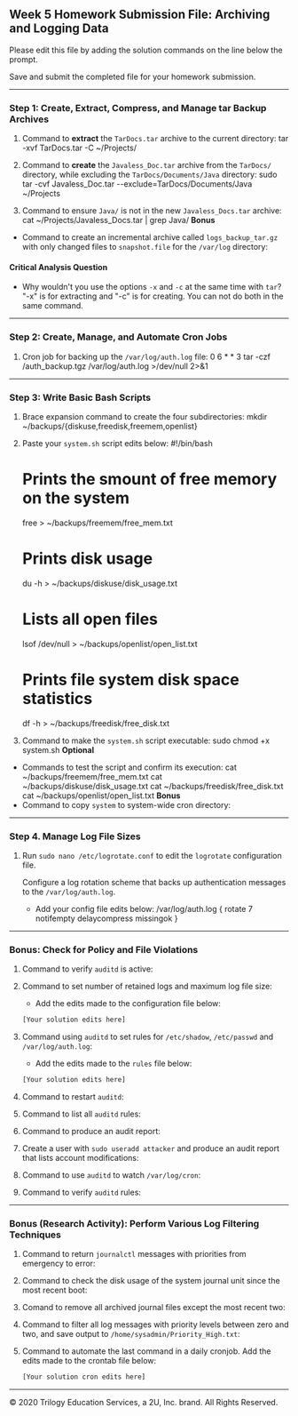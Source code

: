 ## Week 5 Homework Submission File: Archiving and Logging Data

Please edit this file by adding the solution commands on the line below the prompt.

Save and submit the completed file for your homework submission.

---

### Step 1: Create, Extract, Compress, and Manage tar Backup Archives

1. Command to **extract** the `TarDocs.tar` archive to the current directory:
    tar -xvf TarDocs.tar -C ~/Projects/

2. Command to **create** the `Javaless_Doc.tar` archive from the `TarDocs/` directory, while excluding the `TarDocs/Documents/Java` directory:
    sudo tar -cvf Javaless_Doc.tar --exclude=TarDocs/Documents/Java ~/Projects

3. Command to ensure `Java/` is not in the new `Javaless_Docs.tar` archive:
    cat ~/Projects/Javaless_Docs.tar | grep Java/
**Bonus** 
- Command to create an incremental archive called `logs_backup_tar.gz` with only changed files to `snapshot.file` for the `/var/log` directory:

#### Critical Analysis Question

- Why wouldn't you use the options `-x` and `-c` at the same time with `tar`?
    "-x" is for extracting and "-c" is for creating. You can not do both in the same command.
---

### Step 2: Create, Manage, and Automate Cron Jobs

1. Cron job for backing up the `/var/log/auth.log` file:
    0 6 * * 3 tar -czf /auth_backup.tgz /var/log/auth.log >/dev/null 2>&1
---

### Step 3: Write Basic Bash Scripts

1. Brace expansion command to create the four subdirectories:
    mkdir ~/backups/{diskuse,freedisk,freemem,openlist}
2. Paste your `system.sh` script edits below:
    #!/bin/bash

    # Prints the smount of free memory on the system
    free > ~/backups/freemem/free_mem.txt

    # Prints disk usage
    du -h > ~/backups/diskuse/disk_usage.txt

    # Lists all open files
    lsof /dev/null > ~/backups/openlist/open_list.txt

    # Prints file system disk space statistics
    df -h > ~/backups/freedisk/free_disk.txt

3. Command to make the `system.sh` script executable:
    sudo chmod +x system.sh
**Optional**
- Commands to test the script and confirm its execution:
    cat ~/backups/freemem/free_mem.txt
    cat ~/backups/diskuse/disk_usage.txt
    cat ~/backups/freedisk/free_disk.txt
    cat ~/backups/openlist/open_list.txt
**Bonus**
- Command to copy `system` to system-wide cron directory:

---

### Step 4. Manage Log File Sizes
 
1. Run `sudo nano /etc/logrotate.conf` to edit the `logrotate` configuration file. 

    Configure a log rotation scheme that backs up authentication messages to the `/var/log/auth.log`.

    - Add your config file edits below:
    /var/log/auth.log {
        rotate 7
        notifempty
        delaycompress
        missingok
    }
---

### Bonus: Check for Policy and File Violations

1. Command to verify `auditd` is active:

2. Command to set number of retained logs and maximum log file size:

    - Add the edits made to the configuration file below:

    ```bash
    [Your solution edits here]
    ```

3. Command using `auditd` to set rules for `/etc/shadow`, `/etc/passwd` and `/var/log/auth.log`:


    - Add the edits made to the `rules` file below:

    ```bash
    [Your solution edits here]
    ```

4. Command to restart `auditd`:

5. Command to list all `auditd` rules:

6. Command to produce an audit report:

7. Create a user with `sudo useradd attacker` and produce an audit report that lists account modifications:

8. Command to use `auditd` to watch `/var/log/cron`:

9. Command to verify `auditd` rules:

---

### Bonus (Research Activity): Perform Various Log Filtering Techniques

1. Command to return `journalctl` messages with priorities from emergency to error:

1. Command to check the disk usage of the system journal unit since the most recent boot:

1. Comand to remove all archived journal files except the most recent two:


1. Command to filter all log messages with priority levels between zero and two, and save output to `/home/sysadmin/Priority_High.txt`:

1. Command to automate the last command in a daily cronjob. Add the edits made to the crontab file below:

    ```bash
    [Your solution cron edits here]
    ```

---
© 2020 Trilogy Education Services, a 2U, Inc. brand. All Rights Reserved.
